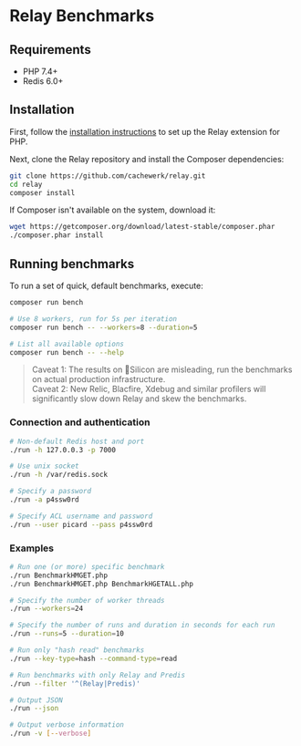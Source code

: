 # Relay Benchmarks

## Requirements

- PHP 7.4+
- Redis 6.0+

## Installation

First, follow the [installation instructions](https://relay.so/docs/installation) to set up the Relay extension for PHP.

Next, clone the Relay repository and install the Composer dependencies:

```bash
git clone https://github.com/cachewerk/relay.git
cd relay
composer install
```

If Composer isn't available on the system, download it:

```bash
wget https://getcomposer.org/download/latest-stable/composer.phar
./composer.phar install
```

## Running benchmarks

To run a set of quick, default benchmarks, execute:

```bash
composer run bench

# Use 8 workers, run for 5s per iteration
composer run bench -- --workers=8 --duration=5

# List all available options
composer run bench -- --help
```

> Caveat 1: The results on Silicon are misleading, run the benchmarks on actual production infrastructure.   
> Caveat 2: New Relic, Blacfire, Xdebug and similar profilers will significantly slow down Relay and skew the benchmarks.

### Connection and authentication

```bash
# Non-default Redis host and port
./run -h 127.0.0.3 -p 7000

# Use unix socket
./run -h /var/redis.sock

# Specify a password
./run -a p4ssw0rd

# Specify ACL username and password
./run --user picard --pass p4ssw0rd
```

### Examples

```bash
# Run one (or more) specific benchmark
./run BenchmarkHMGET.php
./run BenchmarkHMGET.php BenchmarkHGETALL.php 

# Specify the number of worker threads
./run --workers=24

# Specify the number of runs and duration in seconds for each run
./run --runs=5 --duration=10

# Run only "hash read" benchmarks
./run --key-type=hash --command-type=read

# Run benchmarks with only Relay and Predis
./run --filter '^(Relay|Predis)'

# Output JSON
./run --json

# Output verbose information
./run -v [--verbose]
```
